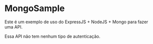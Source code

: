 # MongoSample

Este é um exemplo de uso do ExpressJS + NodeJS + Mongo para fazer uma API.

Essa API não tem nenhum tipo de autenticação.
